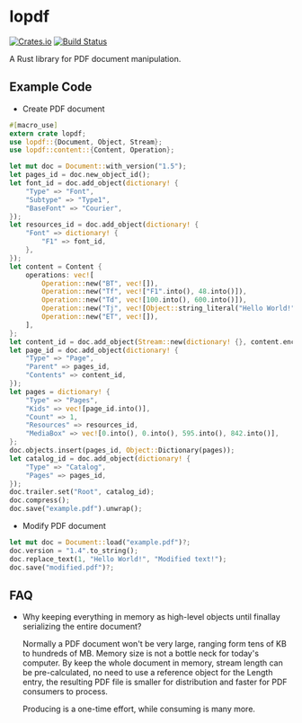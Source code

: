 # lopdf

[![Crates.io](https://img.shields.io/crates/v/lopdf.svg)](https://crates.io/crates/lopdf)
[![Build Status](https://travis-ci.org/J-F-Liu/lopdf.png)](https://travis-ci.org/J-F-Liu/lopdf)

A Rust library for PDF document manipulation.

## Example Code

* Create PDF document

```rust
#[macro_use]
extern crate lopdf;
use lopdf::{Document, Object, Stream};
use lopdf::content::{Content, Operation};

let mut doc = Document::with_version("1.5");
let pages_id = doc.new_object_id();
let font_id = doc.add_object(dictionary! {
	"Type" => "Font",
	"Subtype" => "Type1",
	"BaseFont" => "Courier",
});
let resources_id = doc.add_object(dictionary! {
	"Font" => dictionary! {
		"F1" => font_id,
	},
});
let content = Content {
	operations: vec![
		Operation::new("BT", vec![]),
		Operation::new("Tf", vec!["F1".into(), 48.into()]),
		Operation::new("Td", vec![100.into(), 600.into()]),
		Operation::new("Tj", vec![Object::string_literal("Hello World!")]),
		Operation::new("ET", vec![]),
	],
};
let content_id = doc.add_object(Stream::new(dictionary! {}, content.encode().unwrap()));
let page_id = doc.add_object(dictionary! {
	"Type" => "Page",
	"Parent" => pages_id,
	"Contents" => content_id,
});
let pages = dictionary! {
	"Type" => "Pages",
	"Kids" => vec![page_id.into()],
	"Count" => 1,
	"Resources" => resources_id,
	"MediaBox" => vec![0.into(), 0.into(), 595.into(), 842.into()],
};
doc.objects.insert(pages_id, Object::Dictionary(pages));
let catalog_id = doc.add_object(dictionary! {
	"Type" => "Catalog",
	"Pages" => pages_id,
});
doc.trailer.set("Root", catalog_id);
doc.compress();
doc.save("example.pdf").unwrap();
```

* Modify PDF document

```rust
let mut doc = Document::load("example.pdf")?;
doc.version = "1.4".to_string();
doc.replace_text(1, "Hello World!", "Modified text!");
doc.save("modified.pdf")?;
```

## FAQ

* Why keeping everything in memory as high-level objects until finallay serializing the entire document?

	Normally a PDF document won't be very large, ranging form tens of KB to hundreds of MB. Memory size is not a bottle neck for today's computer.
	By keep the whole document in memory, stream length can be pre-calculated, no need to use a reference object for the Length entry,
	the resulting PDF file is smaller for distribution and faster for PDF consumers to process.

	Producing is a one-time effort, while consuming is many more.
